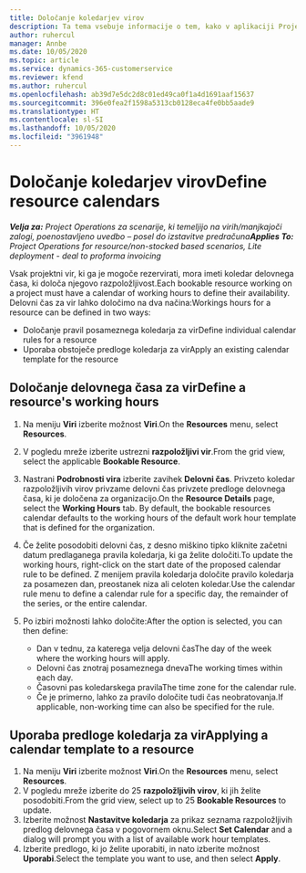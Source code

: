```yaml
---
title: Določanje koledarjev virov
description: Ta tema vsebuje informacije o tem, kako v aplikaciji Project Operations določiti koledarje delovnega časa za vire.
author: ruhercul
manager: Annbe
ms.date: 10/05/2020
ms.topic: article
ms.service: dynamics-365-customerservice
ms.reviewer: kfend
ms.author: ruhercul
ms.openlocfilehash: ab39d7e5dc2d8c01ed49ca0f1a4d1691aaf15637
ms.sourcegitcommit: 396e0fea2f1598a5313cb0128eca4fe0bb5aade9
ms.translationtype: HT
ms.contentlocale: sl-SI
ms.lasthandoff: 10/05/2020
ms.locfileid: "3961948"
---
```

# <a name="define-resource-calendars"></a><span data-ttu-id="2ec24-103">Določanje koledarjev virov</span><span class="sxs-lookup"><span data-stu-id="2ec24-103">Define resource calendars</span></span>

<span data-ttu-id="2ec24-104">_**Velja za:** Project Operations za scenarije, ki temeljijo na virih/manjkajoči zalogi, poenostavljeno uvedbo – posel do izstavitve predračuna_</span><span class="sxs-lookup"><span data-stu-id="2ec24-104">_**Applies To:** Project Operations for resource/non-stocked based scenarios, Lite deployment - deal to proforma invoicing_</span></span>

<span data-ttu-id="2ec24-105">Vsak projektni vir, ki ga je mogoče rezervirati, mora imeti koledar delovnega časa, ki določa njegovo razpoložljivost.</span><span class="sxs-lookup"><span data-stu-id="2ec24-105">Each bookable resource working on a project must have a calendar of working hours to define their availability.</span></span> <span data-ttu-id="2ec24-106">Delovni čas za vir lahko določimo na dva načina:</span><span class="sxs-lookup"><span data-stu-id="2ec24-106">Workings hours for a resource can be defined in two ways:</span></span> 

   - <span data-ttu-id="2ec24-107">Določanje pravil posameznega koledarja za vir</span><span class="sxs-lookup"><span data-stu-id="2ec24-107">Define individual calendar rules for a resource</span></span>
   - <span data-ttu-id="2ec24-108">Uporaba obstoječe predloge koledarja za vir</span><span class="sxs-lookup"><span data-stu-id="2ec24-108">Apply an existing calendar template for the resource</span></span>

## <a name="define-a-resources-working-hours"></a><span data-ttu-id="2ec24-109">Določanje delovnega časa za vir</span><span class="sxs-lookup"><span data-stu-id="2ec24-109">Define a resource's working hours</span></span>

1. <span data-ttu-id="2ec24-110">Na meniju **Viri** izberite možnost **Viri**.</span><span class="sxs-lookup"><span data-stu-id="2ec24-110">On the **Resources** menu, select **Resources**.</span></span>
2. <span data-ttu-id="2ec24-111">V pogledu mreže izberite ustrezni **razpoložljivi vir**.</span><span class="sxs-lookup"><span data-stu-id="2ec24-111">From the grid view, select the applicable **Bookable Resource**.</span></span>
3. <span data-ttu-id="2ec24-112">Nastrani **Podrobnosti vira** izberite zavihek **Delovni čas**. Privzeto koledar razpoložljivih virov privzame delovni čas privzete predloge delovnega časa, ki je določena za organizacijo.</span><span class="sxs-lookup"><span data-stu-id="2ec24-112">On the **Resource Details** page, select the **Working Hours** tab. By default, the bookable resources calendar defaults to the working hours of the default work hour template that is defined for the organization.</span></span>
4. <span data-ttu-id="2ec24-113">Če želite posodobiti delovni čas, z desno miškino tipko kliknite začetni datum predlaganega pravila koledarja, ki ga želite določiti.</span><span class="sxs-lookup"><span data-stu-id="2ec24-113">To update the working hours, right-click on the start date of the proposed calendar rule to be defined.</span></span> <span data-ttu-id="2ec24-114">Z menijem pravila koledarja določite pravilo koledarja za posamezen dan, preostanek niza ali celoten koledar.</span><span class="sxs-lookup"><span data-stu-id="2ec24-114">Use the calendar rule menu to define a calendar rule for a specific day, the remainder of the series, or the entire calendar.</span></span>
5. <span data-ttu-id="2ec24-115">Po izbiri možnosti lahko določite:</span><span class="sxs-lookup"><span data-stu-id="2ec24-115">After the option is selected, you can then define:</span></span>

    - <span data-ttu-id="2ec24-116">Dan v tednu, za katerega velja delovni čas</span><span class="sxs-lookup"><span data-stu-id="2ec24-116">The day of the week where the working hours will apply.</span></span>
    - <span data-ttu-id="2ec24-117">Delovni čas znotraj posameznega dneva</span><span class="sxs-lookup"><span data-stu-id="2ec24-117">The working times within each day.</span></span>
    - <span data-ttu-id="2ec24-118">Časovni pas koledarskega pravila</span><span class="sxs-lookup"><span data-stu-id="2ec24-118">The time zone for the calendar rule.</span></span>
    - <span data-ttu-id="2ec24-119">Če je primerno, lahko za pravilo določite tudi čas neobratovanja.</span><span class="sxs-lookup"><span data-stu-id="2ec24-119">If applicable, non-working time can also be specified for the rule.</span></span>

## <a name="applying-a-calendar-template-to-a-resource"></a><span data-ttu-id="2ec24-120">Uporaba predloge koledarja za vir</span><span class="sxs-lookup"><span data-stu-id="2ec24-120">Applying a calendar template to a resource</span></span>

1. <span data-ttu-id="2ec24-121">Na meniju **Viri** izberite možnost **Viri**.</span><span class="sxs-lookup"><span data-stu-id="2ec24-121">On the **Resources** menu, select **Resources**.</span></span>
2. <span data-ttu-id="2ec24-122">V pogledu mreže izberite do 25 **razpoložljivih virov**, ki jih želite posodobiti.</span><span class="sxs-lookup"><span data-stu-id="2ec24-122">From the grid view, select up to 25 **Bookable Resources** to update.</span></span>
3. <span data-ttu-id="2ec24-123">Izberite možnost **Nastavitve koledarja** za prikaz seznama razpoložljivih predlog delovnega časa v pogovornem oknu.</span><span class="sxs-lookup"><span data-stu-id="2ec24-123">Select **Set Calendar** and a dialog will prompt you with a list of available work hour templates.</span></span>
4. <span data-ttu-id="2ec24-124">Izberite predlogo, ki jo želite uporabiti, in nato izberite možnost **Uporabi**.</span><span class="sxs-lookup"><span data-stu-id="2ec24-124">Select the template you want to use, and then select **Apply**.</span></span>
